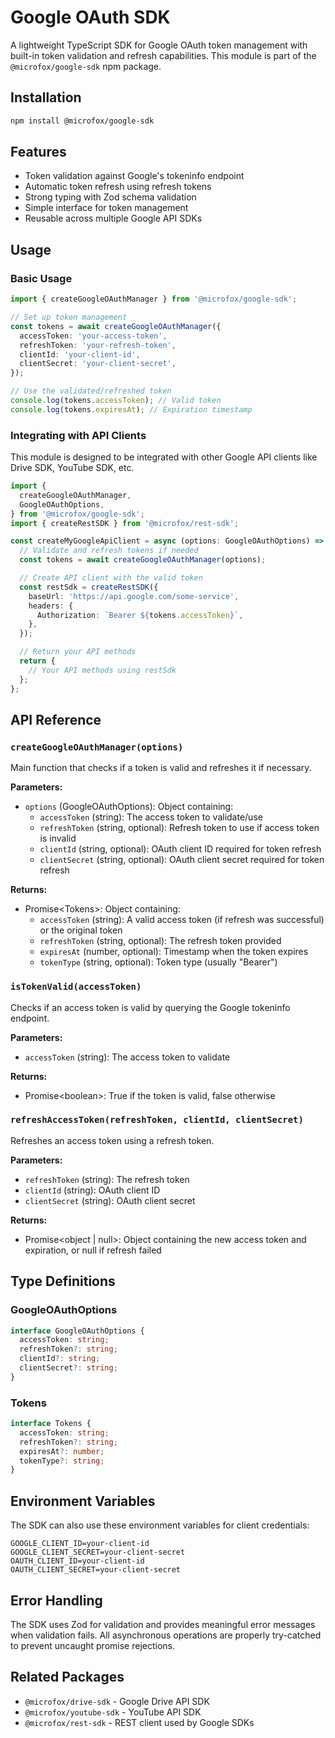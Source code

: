 # Google OAuth SDK

A lightweight TypeScript SDK for Google OAuth token management with built-in token validation and refresh capabilities. This module is part of the `@microfox/google-sdk` npm package.

## Installation

```bash
npm install @microfox/google-sdk
```

## Features

- Token validation against Google's tokeninfo endpoint
- Automatic token refresh using refresh tokens
- Strong typing with Zod schema validation
- Simple interface for token management
- Reusable across multiple Google API SDKs

## Usage

### Basic Usage

```typescript
import { createGoogleOAuthManager } from '@microfox/google-sdk';

// Set up token management
const tokens = await createGoogleOAuthManager({
  accessToken: 'your-access-token',
  refreshToken: 'your-refresh-token',
  clientId: 'your-client-id',
  clientSecret: 'your-client-secret',
});

// Use the validated/refreshed token
console.log(tokens.accessToken); // Valid token
console.log(tokens.expiresAt); // Expiration timestamp
```

### Integrating with API Clients

This module is designed to be integrated with other Google API clients like Drive SDK, YouTube SDK, etc.

```typescript
import {
  createGoogleOAuthManager,
  GoogleOAuthOptions,
} from '@microfox/google-sdk';
import { createRestSDK } from '@microfox/rest-sdk';

const createMyGoogleApiClient = async (options: GoogleOAuthOptions) => {
  // Validate and refresh tokens if needed
  const tokens = await createGoogleOAuthManager(options);

  // Create API client with the valid token
  const restSdk = createRestSDK({
    baseUrl: 'https://api.google.com/some-service',
    headers: {
      Authorization: `Bearer ${tokens.accessToken}`,
    },
  });

  // Return your API methods
  return {
    // Your API methods using restSdk
  };
};
```

## API Reference

### `createGoogleOAuthManager(options)`

Main function that checks if a token is valid and refreshes it if necessary.

**Parameters:**

- `options` (GoogleOAuthOptions): Object containing:
  - `accessToken` (string): The access token to validate/use
  - `refreshToken` (string, optional): Refresh token to use if access token is invalid
  - `clientId` (string, optional): OAuth client ID required for token refresh
  - `clientSecret` (string, optional): OAuth client secret required for token refresh

**Returns:**

- Promise\<Tokens>: Object containing:
  - `accessToken` (string): A valid access token (if refresh was successful) or the original token
  - `refreshToken` (string, optional): The refresh token provided
  - `expiresAt` (number, optional): Timestamp when the token expires
  - `tokenType` (string, optional): Token type (usually "Bearer")

### `isTokenValid(accessToken)`

Checks if an access token is valid by querying the Google tokeninfo endpoint.

**Parameters:**

- `accessToken` (string): The access token to validate

**Returns:**

- Promise\<boolean>: True if the token is valid, false otherwise

### `refreshAccessToken(refreshToken, clientId, clientSecret)`

Refreshes an access token using a refresh token.

**Parameters:**

- `refreshToken` (string): The refresh token
- `clientId` (string): OAuth client ID
- `clientSecret` (string): OAuth client secret

**Returns:**

- Promise\<object | null>: Object containing the new access token and expiration, or null if refresh failed

## Type Definitions

### GoogleOAuthOptions

```typescript
interface GoogleOAuthOptions {
  accessToken: string;
  refreshToken?: string;
  clientId?: string;
  clientSecret?: string;
}
```

### Tokens

```typescript
interface Tokens {
  accessToken: string;
  refreshToken?: string;
  expiresAt?: number;
  tokenType?: string;
}
```

## Environment Variables

The SDK can also use these environment variables for client credentials:

```
GOOGLE_CLIENT_ID=your-client-id
GOOGLE_CLIENT_SECRET=your-client-secret
OAUTH_CLIENT_ID=your-client-id
OAUTH_CLIENT_SECRET=your-client-secret
```

## Error Handling

The SDK uses Zod for validation and provides meaningful error messages when validation fails. All asynchronous operations are properly try-catched to prevent uncaught promise rejections.

## Related Packages

- `@microfox/drive-sdk` - Google Drive API SDK
- `@microfox/youtube-sdk` - YouTube API SDK
- `@microfox/rest-sdk` - REST client used by Google SDKs
